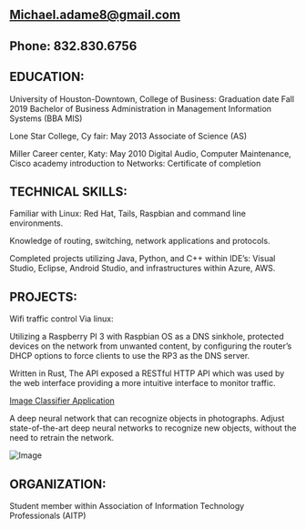 ## Michael.adame8@gmail.com  

## Phone: 832.830.6756

## EDUCATION:

University of Houston-Downtown, College of Business: Graduation date Fall 2019
Bachelor of Business Administration in Management Information Systems (BBA MIS)

Lone Star College, Cy fair: May 2013 Associate of Science (AS)

Miller Career center, Katy: May 2010
Digital Audio, Computer Maintenance, Cisco academy introduction to Networks: Certificate of completion

## TECHNICAL SKILLS:

Familiar with Linux: Red Hat, Tails, Raspbian and command line environments. 

Knowledge of routing, switching, network applications and protocols. 

Completed projects utilizing Java, Python, and C++ within IDE’s: Visual Studio, Eclipse, Android
Studio, and infrastructures within Azure, AWS.

## PROJECTS:

Wifi traffic control Via linux:

Utilizing a Raspberry PI 3 with Raspbian OS as a DNS sinkhole, protected devices on the network from unwanted content,
by configuring the router’s DHCP options to force clients to use the RP3 as the DNS server. 

Written in Rust, The API exposed a RESTful HTTP API which was used by the web interface providing a more intuitive interface to monitor traffic.

[Image Classifier Application](https://michaeladame.github.io/Deep-Learning-Image-Recog/)

A deep neural network that can recognize objects in photographs.
Adjust state-of-the-art deep neural networks to recognize new objects, without the need to retrain the network.

![Image](https://www.linkedin.com/media-proxy/ext?w=1200&h=675&hash=GmrkSYGf%2BDU%2BymtIeB%2FvgI89h4U%3D&ora=1%2CaFBCTXdkRmpGL2lvQUFBPQ%2CxAVta5g-0R6plxVUzgUv5K_PrkC9q0RIUJDPBy-nWS2t-tOfZnXhfsfZZLSiolQVcSgClgE1eu-hQDDjEo69LcLmY4Yx3A)




## ORGANIZATION:

Student member within Association of Information Technology Professionals (AITP)


